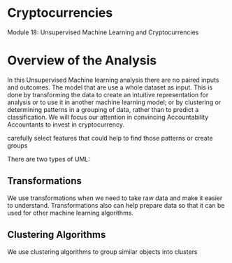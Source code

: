 # Cryptocurrencies
Module 18: Unsupervised Machine Learning and Cryptocurrencies

# Overview of the Analysis
In this Unsupervised Machine learning analysis there are no paired inputs and outcomes. The model that are use a whole dataset as input. This is done by transforming the data to create an intuitive representation for analysis or to use it in another machine learning model; or by clustering or determining patterns in a grouping of data, rather than to predict a classification. We will focus our attention in convincing Accountability Accountants to invest in cryptocurrency.

carefully select features that could help to find those patterns or create groups

There are two types of UML:
## Transformations
We use transformations when we need to take raw data and make it easier to understand. Transformations also can help prepare data so that it can be used for other machine learning algorithms.
## Clustering Algorithms
We use clustering algorithms to group similar objects into clusters
